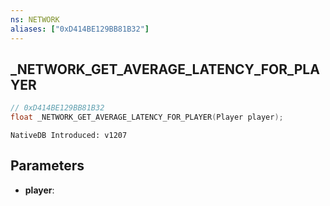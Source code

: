 ```yaml
---
ns: NETWORK
aliases: ["0xD414BE129BB81B32"]
---
```

## _NETWORK_GET_AVERAGE_LATENCY_FOR_PLAYER

```c
// 0xD414BE129BB81B32
float _NETWORK_GET_AVERAGE_LATENCY_FOR_PLAYER(Player player);
```

```
NativeDB Introduced: v1207
```

## Parameters
* **player**:
